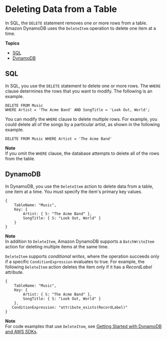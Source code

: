 # Deleting Data from a Table<a name="SQLtoNoSQL.DeleteData"></a>

In SQL, the `DELETE` statement removes one or more rows from a table\. Amazon DynamoDB uses the `DeleteItem` operation to delete one item at a time\.

**Topics**
+ [SQL](#SQLtoNoSQL.DeleteData.SQL)
+ [DynamoDB](#SQLtoNoSQL.DeleteData.DynamoDB)

## SQL<a name="SQLtoNoSQL.DeleteData.SQL"></a>

In SQL, you use the `DELETE` statement to delete one or more rows\. The `WHERE` clause determines the rows that you want to modify\. The following is an example\.

```
DELETE FROM Music
WHERE Artist = 'The Acme Band' AND SongTitle = 'Look Out, World';
```

You can modify the `WHERE` clause to delete multiple rows\. For example, you could delete all of the songs by a particular artist, as shown in the following example\.

```
DELETE FROM Music WHERE Artist = 'The Acme Band'
```

**Note**  
If you omit the `WHERE` clause, the database attempts to delete all of the rows from the table\.

## DynamoDB<a name="SQLtoNoSQL.DeleteData.DynamoDB"></a>

In DynamoDB, you use the `DeleteItem` action to delete data from a table, one item at a time\. You must specify the item's primary key values\.

```
{
    TableName: "Music",
    Key: {
        Artist: { S: "The Acme Band" },
        SongTitle: { S: "Look Out, World" }
    }
}
```

**Note**  
In addition to `DeleteItem`, Amazon DynamoDB supports a `BatchWriteItem` action for deleting multiple items at the same time\.

`DeleteItem` supports *conditional writes*, where the operation succeeds only if a specific `ConditionExpression` evaluates to true\. For example, the following `DeleteItem` action deletes the item only if it has a *RecordLabel* attribute\.

```
{
    TableName: "Music",
    Key: {
        Artist: { S: "The Acme Band" },
        SongTitle: { S: "Look Out, World" }
    },
   ConditionExpression: "attribute_exists(RecordLabel)"
}
```

**Note**  
For code examples that use `DeleteItem`, see [Getting Started with DynamoDB and AWS SDKs](GettingStarted.md)\.
